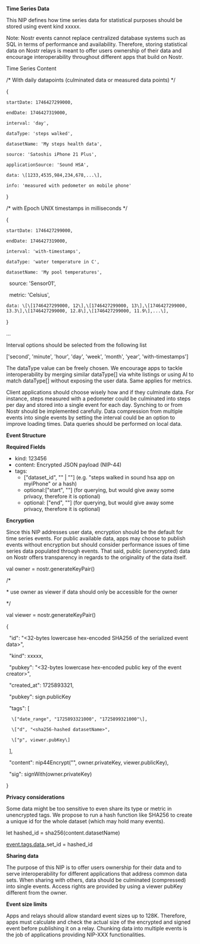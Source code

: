 **Time Series Data**

This NIP defines how time series data for statistical purposes should be stored using event kind xxxxx.

Note: Nostr events cannot replace centralized database systems such as SQL in terms of performance and availability. Therefore, storing statistical data on Nostr relays is meant to offer users ownership of their data and encourage interoperability throughout different apps that build on Nostr.

Time Series Content

/\* With daily datapoints (culminated data or measured data points) \*/

{

	startDate: 1746427299000,

	endDate: 1746427319000,

	interval: 'day',

	dataType: 'steps walked',

	datasetName: 'My steps health data',

	source: 'Satoshis iPhone 21 Plus',

	applicationSource: 'Sound HSA',

	data: \[1233,4535,984,234,678,...\],

	info: 'measured with pedometer on mobile phone'

}

/\* with Epoch UNIX timestamps in milliseconds \*/ 

{

	startDate: 1746427299000,

	endDate: 1746427319000,

	interval: 'with-timestamps',

	dataType: 'water temperature in C',

	datasetName: 'My pool temperatures',

  source: 'Sensor01',

  metric: 'Celsius',

	data: \[\[1746427299000, 12\],\[1746427299000, 13\],\[1746427299000, 13.3\],\[1746427299000, 12.8\],\[1746427299000, 11.9\],...\],

}

...

Interval options should be selected from the following list

\['second', 'minute', 'hour', 'day', 'week', 'month', 'year', 'with-timestamps'\]

The dataType value can be freely chosen. We encourage apps to tackle interoperability by merging similar dataType\[\] via white listings or using AI to match dataType\[\] without exposing the user data. Same applies for metrics.

Client applications should choose wisely how and if they culminate data. For instance, steps measured with a pedometer could be culminated into steps per day and stored into a single event for each day. Synching to or from Nostr should be implemented carefully. Data compression from multiple events into single events by setting the interval could be an option to improve loading times. Data queries should be performed on local data.

**Event Structure**

**Required Fields**

- kind: 123456
- content: Encrypted JSON payload (NIP-44)
- tags:
  - \["dataset_id", "<data set unique identifier>" | "<sha256 hash from datasetName>"\] (e.g. "steps walked in sound hsa app on myiPhone" or a hash)
  - optional:\["start", "<unix timestamp in seconds>"\] (for querying, but would give away some privacy, therefore it is optional)
  - optional: \["end", "<unix timestamp in seconds>"\] (for querying, but would give away some privacy, therefore it is optional)

**Encryption**

Since this NIP addresses user data, encryption should be the default for time series events. For public available data, apps may choose to publish events without encryption but should consider performance issues of time series data populated through events. That said, public (unencrypted) data on Nostr offers transparency in regards to the originality of the data itself.

val owner = nostr.generateKeyPair()

/\* 

 \* use owner as viewer if data should only be accessible for the owner 

\*/

val viewer = nostr.generateKeyPair() 

{

  "id": "<32-bytes lowercase hex-encoded SHA256 of the serialized event data>",

  "kind": xxxxx,

  "pubkey": "<32-bytes lowercase hex-encoded public key of the event creator>",

  "created_at": 1725893321,

  "pubkey": sign.publicKey

  "tags": \[

	  \["date_range", "1725893321000", "1725899321000"\],

	  \["d", "<sha256-hashed datasetName>",

	  \["p", viewer.pubKey\]

  \],

  "content": nip44Encrypt("<kindxxx-event>", owner.privateKey, viewer.publicKey),

  "sig": signWith(owner.privateKey)

}

**Privacy considerations**

Some data might be too sensitive to even share its type or metric in unencrypted tags. We propose to run a hash function like SHA256 to create a unique id for the whole dataset (which may hold many events).

let hashed_id = sha256(content.datasetName)

[event.tags.data](http://event.tags.data)\_set_id = hashed_id

**Sharing data**

The purpose of this NIP is to offer users ownership for their data and to serve interoperability for different applications that address common data sets. When sharing with others, data should be culminated (compressed) into single events. Access rights are provided by using a viewer pubKey different from the owner.

**Event size limits**

Apps and relays should allow standard event sizes up to 128K. Therefore, apps must calculate and check the actual size of the encrypted and signed event before publishing it on a relay. Chunking data into multiple events is the job of applications providing NIP-XXX functionalities.